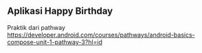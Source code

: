 ## Aplikasi Happy Birthday

Praktik dari pathway https://developer.android.com/courses/pathways/android-basics-compose-unit-1-pathway-3?hl=id